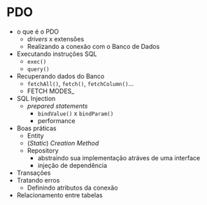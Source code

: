 # PDO

- o que é o PDO
  - _drivers_ x extensões
  - Realizando a conexão com o Banco de Dados
- Executando instruções SQL
  - `exec()`
  - `query()`
- Recuperando dados do Banco
  - `fetchAll()`, `fetch()`, `fetchColumn()`...
  - FETCH MODES_
- SQL Injection
  - _prepared statements_
    - `bindValue()` x `bindParam()`
    - performance
- Boas práticas
  - Entity
  - (_Static_) _Creation Method_
  - Repository
    - abstraindo sua implementação atráves de uma interface
    - injeção de dependência
- Transações
- Tratando erros
  - Definindo atributos da conexão
- Relacionamento entre tabelas
